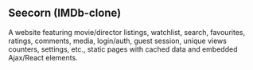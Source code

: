 Seecorn (IMDb-clone)
-
A website featuring movie/director listings, watchlist, search, favourites, ratings, comments, media, login/auth, guest session, unique views counters, settings, etc., static pages with cached data and embedded Ajax/React elements.